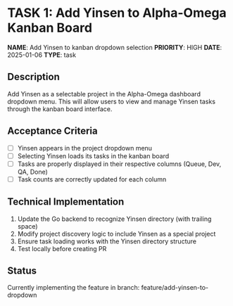 # TASK 1: Add Yinsen to Alpha-Omega Kanban Board

**NAME**: Add Yinsen to kanban dropdown selection
**PRIORITY**: HIGH
**DATE**: 2025-01-06
**TYPE**: task

## Description
Add Yinsen as a selectable project in the Alpha-Omega dashboard dropdown menu. This will allow users to view and manage Yinsen tasks through the kanban board interface.

## Acceptance Criteria
- [ ] Yinsen appears in the project dropdown menu
- [ ] Selecting Yinsen loads its tasks in the kanban board
- [ ] Tasks are properly displayed in their respective columns (Queue, Dev, QA, Done)
- [ ] Task counts are correctly updated for each column

## Technical Implementation
1. Update the Go backend to recognize Yinsen directory (with trailing space)
2. Modify project discovery logic to include Yinsen as a special project
3. Ensure task loading works with the Yinsen directory structure
4. Test locally before creating PR

## Status
Currently implementing the feature in branch: feature/add-yinsen-to-dropdown